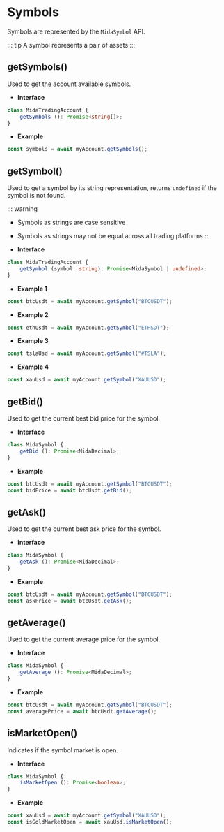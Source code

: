 # Symbols
Symbols are represented by the `MidaSymbol` API.

::: tip
A symbol represents a pair of assets
:::

## getSymbols()
Used to get the account available symbols.

- **Interface**
```typescript
class MidaTradingAccount {
    getSymbols (): Promise<string[]>;
}
```
- **Example**
```javascript
const symbols = await myAccount.getSymbols();
```

## getSymbol()
Used to get a symbol by its string representation, returns `undefined` if the symbol is not found.

::: warning
- Symbols as strings are case sensitive
- Symbols as strings may not be equal across all trading platforms
:::

- **Interface**
```typescript
class MidaTradingAccount {
    getSymbol (symbol: string): Promise<MidaSymbol | undefined>;
}
```
- **Example 1**
```javascript
const btcUsdt = await myAccount.getSymbol("BTCUSDT");
```
- **Example 2**
```javascript
const ethUsdt = await myAccount.getSymbol("ETHSDT");
```
- **Example 3**
```javascript
const tslaUsd = await myAccount.getSymbol("#TSLA");
```
- **Example 4**
```javascript
const xauUsd = await myAccount.getSymbol("XAUUSD");
```

## getBid()
Used to get the current best bid price for the symbol.

- **Interface**
```typescript
class MidaSymbol {
    getBid (): Promise<MidaDecimal>;
}
```
- **Example**
```javascript
const btcUsdt = await myAccount.getSymbol("BTCUSDT");
const bidPrice = await btcUsdt.getBid();
```

## getAsk()
Used to get the current best ask price for the symbol.

- **Interface**
```typescript
class MidaSymbol {
    getAsk (): Promise<MidaDecimal>;
}
```
- **Example**
```javascript
const btcUsdt = await myAccount.getSymbol("BTCUSDT");
const askPrice = await btcUsdt.getAsk();
```

## getAverage()
Used to get the current average price for the symbol.

- **Interface**
```typescript
class MidaSymbol {
    getAverage (): Promise<MidaDecimal>;
}
```
- **Example**
```javascript
const btcUsdt = await myAccount.getSymbol("BTCUSDT");
const averagePrice = await btcUsdt.getAverage();
```

## isMarketOpen()
Indicates if the symbol market is open.

- **Interface**
```typescript
class MidaSymbol {
    isMarketOpen (): Promise<boolean>;
}
```
- **Example**
```javascript
const xauUsd = await myAccount.getSymbol("XAUUSD");
const isGoldMarketOpen = await xauUsd.isMarketOpen();
```
